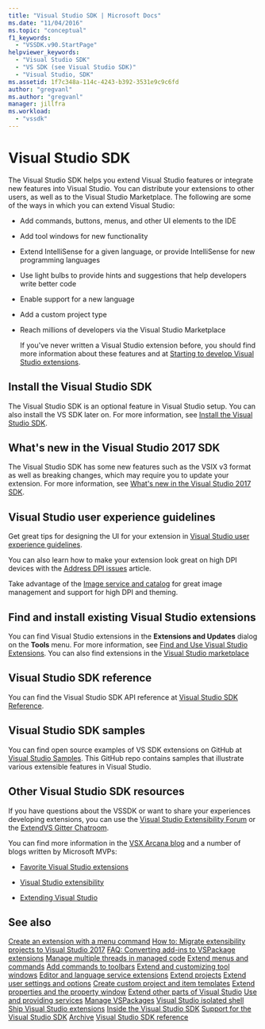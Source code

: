 ```yaml
---
title: "Visual Studio SDK | Microsoft Docs"
ms.date: "11/04/2016"
ms.topic: "conceptual"
f1_keywords:
  - "VSSDK.v90.StartPage"
helpviewer_keywords:
  - "Visual Studio SDK"
  - "VS SDK (see Visual Studio SDK)"
  - "Visual Studio, SDK"
ms.assetid: 1f7c348a-114c-4243-b392-3531e9c9c6fd
author: "gregvanl"
ms.author: "gregvanl"
manager: jillfra
ms.workload:
  - "vssdk"
---
```

# Visual Studio SDK
The Visual Studio SDK helps you extend Visual Studio features or integrate new features into Visual Studio. You can distribute your extensions to other users, as well as to the Visual Studio Marketplace. The following are some of the ways in which you can extend Visual Studio:

- Add commands, buttons, menus, and other UI elements to the IDE

- Add tool windows for new functionality

- Extend IntelliSense for a given language, or provide IntelliSense for new programming languages

- Use light bulbs to provide hints and suggestions that help developers write better code

- Enable support for a new language

- Add a custom project type

- Reach millions of developers via the Visual Studio Marketplace

  If you've never written a Visual Studio extension before, you should find more information about these features and at [Starting to develop Visual Studio extensions](../extensibility/starting-to-develop-visual-studio-extensions.md).

## Install the Visual Studio SDK
 The Visual Studio SDK is an optional feature in Visual Studio setup. You can also install the VS SDK later on. For more information, see [Install the Visual Studio SDK](../extensibility/installing-the-visual-studio-sdk.md).

## What's new in the Visual Studio 2017 SDK
 The Visual Studio SDK has some new features such as the VSIX v3 format as well as breaking changes, which may require you to update your extension. For more information, see [What's new in the Visual Studio 2017 SDK](../extensibility/what-s-new-in-the-visual-studio-2017-sdk.md).

## Visual Studio user experience guidelines
 Get great tips for designing the UI for your extension in [Visual Studio user experience guidelines](../extensibility/ux-guidelines/visual-studio-user-experience-guidelines.md).

 You can also learn how to make your extension look great on high DPI devices with the [Address DPI issues](../extensibility/addressing-dpi-issues2.md) article.

 Take advantage of the [Image service and catalog](../extensibility/image-service-and-catalog.md) for great image management and support for high DPI and theming.

## Find and install existing Visual Studio extensions
 You can find Visual Studio extensions in the **Extensions and Updates** dialog on the **Tools** menu. For more information, see [Find and Use Visual Studio Extensions](../ide/finding-and-using-visual-studio-extensions.md). You can also find extensions in the [Visual Studio marketplace](https://marketplace.visualstudio.com/)

## Visual Studio SDK reference
 You can find the Visual Studio SDK API reference at [Visual Studio SDK Reference](../extensibility/visual-studio-sdk-reference.md).

## Visual Studio SDK samples
 You can find open source examples of VS SDK extensions on GitHub at [Visual Studio Samples](https://aka.ms/vs2015sdksamples). This GitHub repo contains samples that illustrate various extensible features in Visual Studio.

## Other Visual Studio SDK resources
 If you have questions about the VSSDK or want to share your experiences developing extensions, you can use the [Visual Studio Extensibility Forum](https://social.msdn.microsoft.com/Forums/vstudio/home?forum=vsx) or the [ExtendVS Gitter Chatroom](https://gitter.im/Microsoft/extendvs).

 You can find more information in the [VSX Arcana blog](https://blogs.msdn.microsoft.com/vsx/) and a number of blogs written by Microsoft MVPs:

-   [Favorite Visual Studio extensions](http://geekswithblogs.net/sdorman/archive/2014/10/05/favorite-visual-studio-extensions.aspx)

-   [Visual Studio extensibility](http://www.visualstudioextensibility.com/overview/vs/)

-   [Extending Visual Studio](http://blog.slaks.net/2013-10-18/extending-visual-studio-part-1-getting-started/)

## See also
 [Create an extension with a menu command](../extensibility/creating-an-extension-with-a-menu-command.md)
 [How to: Migrate extensibility projects to Visual Studio 2017](../extensibility/how-to-migrate-extensibility-projects-to-visual-studio-2017.md)
 [FAQ: Converting add-ins to VSPackage extensions](../extensibility/faq-converting-add-ins-to-vspackage-extensions.md)
 [Manage multiple threads in managed code](../extensibility/managing-multiple-threads-in-managed-code.md)
 [Extend menus and commands](../extensibility/extending-menus-and-commands.md)
 [Add commands to toolbars](../extensibility/adding-commands-to-toolbars.md)
 [Extend and customizing tool windows](../extensibility/extending-and-customizing-tool-windows.md)
 [Editor and language service extensions](../extensibility/editor-and-language-service-extensions.md)
 [Extend projects](../extensibility/extending-projects.md)
 [Extend user settings and options](../extensibility/extending-user-settings-and-options.md)
 [Create custom project and item templates](../extensibility/creating-custom-project-and-item-templates.md)
 [Extend properties and the property window](../extensibility/extending-properties-and-the-property-window.md)
 [Extend other parts of Visual Studio](../extensibility/extending-other-parts-of-visual-studio.md)
 [Use and providing services](../extensibility/using-and-providing-services.md)
 [Manage VSPackages](../extensibility/managing-vspackages.md)
 [Visual Studio isolated shell](/visualstudio/extensibility/shell/visual-studio-isolated-shell)
 [Ship Visual Studio extensions](../extensibility/shipping-visual-studio-extensions.md)
 [Inside the Visual Studio SDK](../extensibility/internals/inside-the-visual-studio-sdk.md)
 [Support for the Visual Studio SDK](../extensibility/support-for-the-visual-studio-sdk.md)
 [Archive](../extensibility/archive.md)
 [Visual Studio SDK reference](../extensibility/visual-studio-sdk-reference.md)
